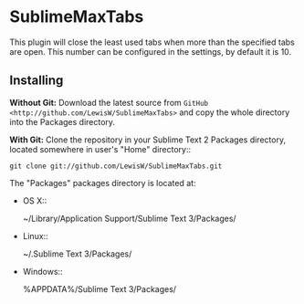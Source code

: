 SublimeMaxTabs
==============

This plugin will close the least used tabs when more than the specified tabs are open. This number can be configured in the settings, by default it is 10.

Installing
----------
**Without Git:** Download the latest source from `GitHub <http://github.com/LewisW/SublimeMaxTabs>` and copy the whole directory into the Packages directory.

**With Git:** Clone the repository in your Sublime Text 2 Packages directory, located somewhere in user's "Home" directory::

    git clone git://github.com/LewisW/SublimeMaxTabs.git


The "Packages" packages directory is located at:

* OS X::

    ~/Library/Application Support/Sublime Text 3/Packages/

* Linux::

    ~/.Sublime Text 3/Packages/

* Windows::

    %APPDATA%/Sublime Text 3/Packages/
